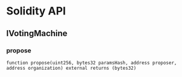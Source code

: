 # Solidity API

## IVotingMachine

### propose

```solidity
function propose(uint256, bytes32 paramsHash, address proposer, address organization) external returns (bytes32)
```

